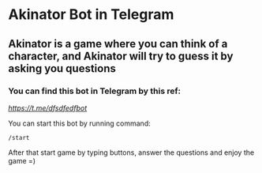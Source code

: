 # Akinator Bot in Telegram

## Akinator is a game where you can think of a character, and Akinator will try to guess it by asking you questions

### You can find this bot in Telegram by this ref:

*https://t.me/dfsdfedfbot*

You can start this bot by running command:

    /start

After that start game by typing buttons, answer the questions and enjoy the game =)